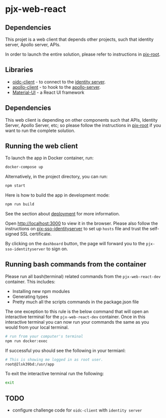 # pjx-web-react

## Dependencies

This projet is a web client that depends other projects, such that identity server, Apollo server, APIs.  

In order to launch the entire solution, please refer to instructions in [pjx-root](https://github.com/mikelau13/pjx-root).


## Libraries 

- [oidc-client](https://github.com/IdentityModel/oidc-client-js/wiki) - to connect to the [identity server](https://github.com/mikelau13/pjx-sso-identityserver).
- [apollo-client](https://www.apollographql.com/docs/react/) - to hook to the [apollo-server](https://github.com/mikelau13/pjx-graphql-apollo).
- [Material-UI](https://material-ui.com/) - a React UI framework


## Dependencies

This web client is depending on other components such that APIs, Identity Server, Apollo Server, etc; so please follow the instructions in [pjx-root](https://github.com/mikelau13/pjx-root) if you want to run the complete solution.


## Running the web client

To launch the app in Docker container, run:

```bash
docker-compose up 
```

Alternatively, in the project directory, you can run:

```bash
npm start
```

Here is how to build the app in development mode:

```bash
npm run build
```

See the section about [deployment](https://facebook.github.io/create-react-app/docs/deployment) for more information.

Open [http://localhost:3000](http://localhost:3000) to view it in the browser.  Please also follow the instructions on [pjx-sso-identityserver](https://github.com/mikelau13/pjx-sso-identityserver) to set up `hosts` file and trust the self-signed SSL certificate.

By clicking on the `dashboard` button, the page will forward you to the `pjx-sso-identityserver` to sign on.



## Running bash commands from the container

Please run all bash(terminal) related commands from the `pjx-web-react-dev` container. This includes:

- Installing new npm modules
- Generating types
- Pretty much all the scripts commands in the package.json file

The one exception to this rule is the below command that will open an interactive terminal for the `pjx-web-react-dev` container. Once in this interactive terminal you can now run your commands the same as you would from your local terminal.

```bash
# run from your computer's terminal
npm run docker:exec
```

If successful you should see the following in your termianl:

```bash
# This is showing me logged in as root user.
root@2lsk39bd:/usr/app
```

To exit the interactive terminal run the following:

```bash
exit
```

## TODO 

- configure challenge code for `oidc-client` with `identity server`

